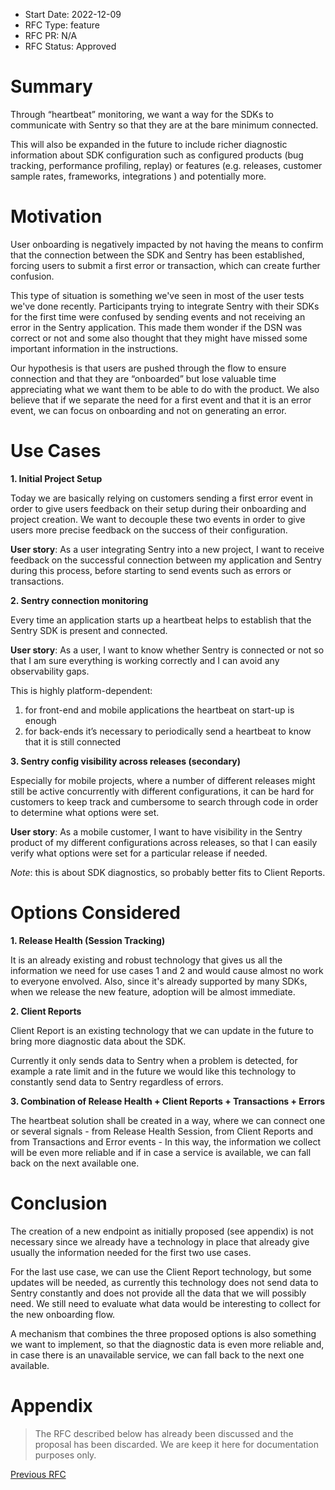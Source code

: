 - Start Date: 2022-12-09
- RFC Type: feature
- RFC PR: N/A
- RFC Status: Approved

# Summary

Through “heartbeat” monitoring, we want a way for the SDKs to communicate with Sentry so that they are at the bare minimum connected.

This will also be expanded in the future to include richer diagnostic information about SDK configuration such as configured products (bug tracking, performance profiling, replay) or features (e.g. releases, customer sample rates, frameworks, integrations ) and potentially more.

# Motivation

User onboarding is negatively impacted by not having the means to confirm that the connection between the SDK and Sentry has been established, forcing users to submit a first error or transaction, which can create further confusion.

This type of situation is something we've seen in most of the user tests we've done recently. Participants trying to integrate Sentry with their SDKs for the first time were confused by sending events and not receiving an error in the Sentry application. This made them wonder if the DSN was correct or not and some also thought that they might have missed some important information in the instructions.

Our hypothesis is that users are pushed through the flow to ensure connection and that they are “onboarded” but lose valuable time appreciating what we want them to be able to do with the product.
We also believe that if we separate the need for a first event and that it is an error event, we can focus on onboarding and not on generating an error.

# Use Cases

**1. Initial Project Setup**

Today we are basically relying on customers sending a first error event in order to give users feedback on their setup during their onboarding and project creation. We want to decouple these two events in order to give users more precise feedback on the success of their configuration.

**User story**: As a user integrating Sentry into a new project, I want to receive feedback on the successful connection between my application and Sentry during this process, before starting to send events such as errors or transactions.

**2. Sentry connection monitoring**

Every time an application starts up a heartbeat helps to establish that the Sentry SDK is present and connected.

**User story**: As a user, I want to know whether Sentry is connected or not so that I am sure everything is working correctly and I can avoid any observability gaps.

This is highly platform-dependent:

1. for front-end and mobile applications the heartbeat on start-up is enough
2. for back-ends it’s necessary to periodically send a heartbeat to know that it is still connected

**3. Sentry config visibility across releases (secondary)**

Especially for mobile projects, where a number of different releases might still be active concurrently with different configurations, it can be hard for customers to keep track and cumbersome to search through code in order to determine what options were set.

**User story**: As a mobile customer, I want to have visibility in the Sentry product of my different configurations across releases, so that I can easily verify what options were set for a particular release if needed.

_Note_: this is about SDK diagnostics, so probably better fits to Client Reports.

# Options Considered

**1. Release Health (Session Tracking)**

It is an already existing and robust technology that gives us all the information we need for use cases 1 and 2 and would cause almost no work to everyone envolved. Also, since it's already supported by many SDKs, when we release the new feature, adoption will be almost immediate.

**2. Client Reports**

Client Report is an existing technology that we can update in the future to bring more diagnostic data about the SDK.

Currently it only sends data to Sentry when a problem is detected, for example a rate limit and in the future we would like this technology to constantly send data to Sentry regardless of errors.

**3. Combination of Release Health + Client Reports + Transactions + Errors**

The heartbeat solution shall be created in a way, where we can connect one or several signals - from Release Health Session, from Client Reports and from Transactions and Error events - In this way, the information we collect will be even more reliable and if in case a service is available, we can fall back on the next available one.

# Conclusion

The creation of a new endpoint as initially proposed (see appendix) is not necessary since we already have a technology in place that already give usually the information needed for the first two use cases.

For the last use case, we can use the Client Report technology, but some updates will be needed, as currently this technology does not send data to Sentry constantly and does not provide all the data that we will possibly need. We still need to evaluate what data would be interesting to collect for the new onboarding flow.

A mechanism that combines the three proposed options is also something we want to implement, so that the diagnostic data is even more reliable and, in case there is an unavailable service, we can fall back to the next one available.

# Appendix

> The RFC described below has already been discussed and the proposal has been discarded. We are keep it here for documentation purposes only.

[Previous RFC](https://github.com/getsentry/rfcs/blob/ff09a49fe353e36dae426223c5d897700c9d3053/text/0044-heartbeat.md)
